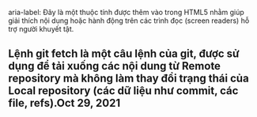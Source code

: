 aria-label: Đây là một thuộc tính được thêm vào trong HTML5 nhằm giúp giải thích nội dung hoặc hành động trên các trình đọc (screen readers) hỗ trợ người khuyết tật.

## Lệnh git fetch là một câu lệnh của git, được sử dụng để tải xuống các nội dung từ Remote repository mà không làm thay đổi trạng thái của Local repository (các dữ liệu như commit, các file, refs).Oct 29, 2021
